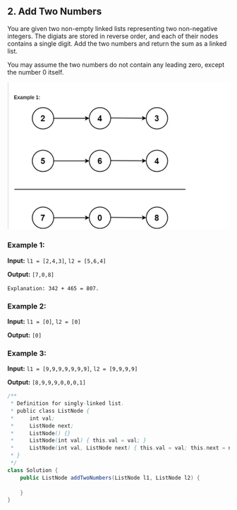 ## 2. Add Two Numbers
You are given two non-empty linked lists representing two non-negative integers. The digiats are stored in reverse order, and each of their nodes contains a single digit. Add the two numbers and return the sum as a linked list.

You may assume the two numbers do not contain any leading zero, except the number 0 itself.

<img src="1.png">

### Example 1:

**Input:** `l1 = [2,4,3]`, `l2 = [5,6,4]`

**Output:**  `[7,0,8]`

```Explanation: 342 + 465 = 807.```



### Example 2:

**Input:** `l1 = [0]`, `l2 = [0]`

**Output:** `[0]`


### Example 3:

**Input:** `l1 = [9,9,9,9,9,9,9]`, `l2 = [9,9,9,9]`

**Output:** `[8,9,9,9,0,0,0,1]`

```java
/**
 * Definition for singly-linked list.
 * public class ListNode {
 *     int val;
 *     ListNode next;
 *     ListNode() {}
 *     ListNode(int val) { this.val = val; }
 *     ListNode(int val, ListNode next) { this.val = val; this.next = next; }
 * }
 */
class Solution {
    public ListNode addTwoNumbers(ListNode l1, ListNode l2) {
        
    }
}

```
